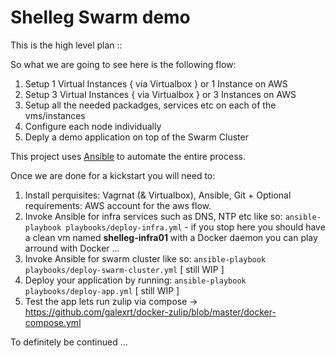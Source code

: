 Shelleg Swarm demo
==================

This is the high level plan ::

So what we are going to see here is the following flow:

1. Setup 1 Virtual Instances { via Virtualbox } or 1 Instance on AWS
2. Setup 3 Virtual Instances { via Virtualbox } or 3 Instances on AWS
3. Setup all the needed packadges, services etc on each of the vms/instances
4. Configure each node individually
5. Deply a demo application on top of the Swarm Cluster

This project uses [Ansible](http://www.ansible.com) to automate the entire process.

Once we are done for a kickstart you will need to:

1. Install perquisites: Vagrnat (& Virtualbox), Ansible, Git + Optional requirements: AWS account for the aws flow.
2. Invoke Ansible for infra services such as DNS, NTP etc like so: `ansible-playbook playbooks/deploy-infra.yml` - if you stop here you should have a clean vm named **shelleg-infra01** with a Docker daemon you can play arround with Docker ...
3. Invoke Ansible for swarm cluster like so: `ansible-playbook playbooks/deploy-swarm-cluster.yml` [ still WIP ]
4. Deploy your application by running: `ansible-playbook playbooks/deploy-app.yml` [ still WIP ]
5. Test the app lets run zulip via compose -> https://github.com/galexrt/docker-zulip/blob/master/docker-compose.yml 

To definitely be continued ... 